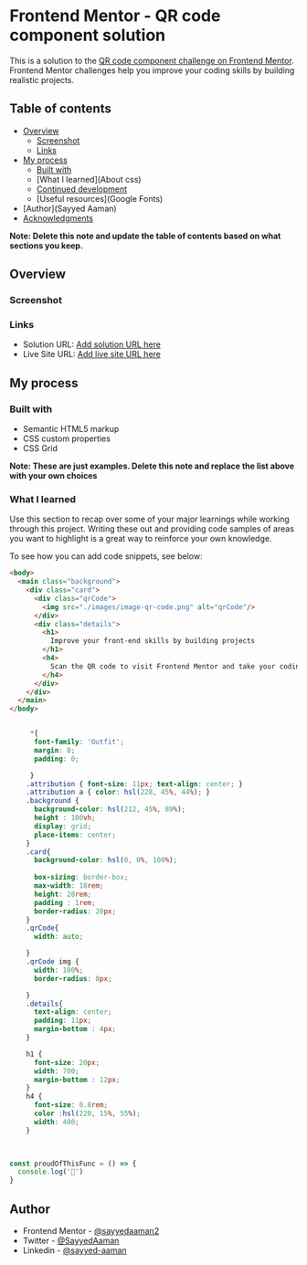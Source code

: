 # Frontend Mentor - QR code component solution

This is a solution to the [QR code component challenge on Frontend Mentor](https://www.frontendmentor.io/challenges/qr-code-component-iux_sIO_H). Frontend Mentor challenges help you improve your coding skills by building realistic projects. 

## Table of contents

- [Overview](#overview)
  - [Screenshot](#screenshot)
  - [Links](#links)
- [My process](#my-process)
  - [Built with](#built-with)
  - [What I learned](About css)
  - [Continued development](#continued-development)
  - [Useful resources](Google Fonts)
- [Author](Sayyed Aaman)
- [Acknowledgments](#acknowledgments)

**Note: Delete this note and update the table of contents based on what sections you keep.**

## Overview

### Screenshot

[](./Desktop.jpeg)
[](./Mobile.jpeg)



### Links

- Solution URL: [Add solution URL here](https://your-solution-url.com)
- Live Site URL: [Add live site URL here](https://your-live-site-url.com)

## My process

### Built with

- Semantic HTML5 markup
- CSS custom properties
- CSS Grid


**Note: These are just examples. Delete this note and replace the list above with your own choices**

### What I learned

Use this section to recap over some of your major learnings while working through this project. Writing these out and providing code samples of areas you want to highlight is a great way to reinforce your own knowledge.

To see how you can add code snippets, see below:

```html
<body>
  <main class="background">
    <div class="card">
      <div class="qrCode">
        <img src="./images/image-qr-code.png" alt="qrCode"/>
      </div>
      <div class="details">
        <h1>
          Improve your front-end skills by building projects
        </h1>
        <h4>
          Scan the QR code to visit Frontend Mentor and take your coding skills to the next level
        </h4>
      </div>
    </div>
  </main>
</body>
```
```css

     *{
      font-family: 'Outfit';
      margin: 0;
      padding: 0;

     }
    .attribution { font-size: 11px; text-align: center; }
    .attribution a { color: hsl(228, 45%, 44%); }
    .background {
      background-color: hsl(212, 45%, 89%);
      height : 100vh;
      display: grid;
      place-items: center;
    }
    .card{
      background-color: hsl(0, 0%, 100%);
    
      box-sizing: border-box;
      max-width: 18rem;
      height: 28rem;
      padding : 1rem;
      border-radius: 20px;
    }
    .qrCode{
      width: auto;

    }
    .qrCode img {
      width: 100%;
      border-radius: 8px;

    }
    .details{
      text-align: center;
      padding: 11px;
      margin-bottom : 4px;
    }

    h1 {
      font-size: 20px;
      width: 700;
      margin-bottom : 12px;
    }
    h4 {
      font-size: 0.8rem;
      color :hsl(220, 15%, 55%);
      width: 400;
    }

 
```
```js
const proudOfThisFunc = () => {
  console.log('🎉')
}
```





## Author

- Frontend Mentor - [@sayyedaaman2](https://www.frontendmentor.io/profile/sayyedaaman2)
- Twitter - [@SayyedAaman](https://www.twitter.com/SayyedAaman)
- Linkedin - [@sayyed-aaman](https://www.linkedin.com/in/sayyed-aaman/)
